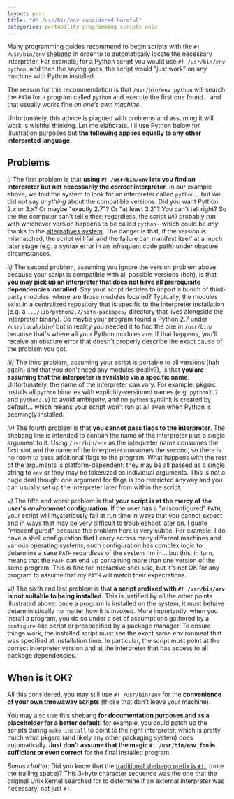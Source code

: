 ```yaml
---
layout: post
title: "#! /usr/bin/env considered harmful"
categories: portability programming scripts unix
---
```


Many programming guides recommend to begin scripts with the `#! /usr/bin/env` [shebang](https://en.wikipedia.org/wiki/Shebang_(Unix)) in order to to automatically locate the necessary interpreter. For example, for a Python script you would use `#! /usr/bin/env python`, and then the saying goes, the script would "just work" on any machine with Python installed.

The reason for this recommendation is that `/usr/bin/env python` will search the `PATH` for a program called `python` and execute the first one found... and that usually works fine *on one's own machine*.

Unfortunately, this advice is plagued with problems and assuming it will work is wishful thinking. Let me elaborate. I'll use Python below for illustration purposes but **the following applies equally to any other interpreted language.**

## Problems

*i)* The first problem is that **using `#! /usr/bin/env` lets you find *an* interpreter but not necessarily the *correct* interpreter**. In our example above, we told the system to look for an interpreter called `python`... but we did not say *anything* about the compatible versions. Did you want Python 2.x or 3.x? Or maybe "exactly 2.7"? Or "at least 3.2"? You can't tell right? So the the computer can't tell either; regardless, the script *will* probably run with whichever version happens to be called `python`--which could be *any* thanks to the [alternatives system](https://wiki.debian.org/DebianAlternatives). The danger is that, if the version is mismatched, the script will fail and the failure can manifest itself at a much later stage (e.g. a syntax error in an infrequent code path) under obscure circumstances.

*ii)* The second problem, assuming you ignore the version problem above because your script is compatible with all possible versions (hah), is that **you may pick up an interpreter that does not have all prerequisite dependencies installed**. Say your script decides to import a bunch of third-party modules: where are those modules located? Typically, the modules exist in a centralized repository that is specific to the interpreter installation (e.g. a `.../lib/python2.7/site-packages/` directory that lives alongside the interpreter binary). So maybe your program found a Python 2.7 under `/usr/local/bin/` but in reality you needed it to find the one in `/usr/bin/` because that's where all your Python modules are. If that happens, you'll receive an obscure error that doesn't properly describe the exact cause of the problem you got.

*iii)* The third problem, assuming your script is portable to all versions (hah again) and that you don't need any modules (really?), is that **you are assuming that the interpreter is available via a specific name**. Unfortunately, the name of the interpreter can vary. For example: pkgsrc installs all `python` binaries with explicitly-versioned names (e.g. `python2.7` and `python3.0`) to avoid ambiguity, and no `python` symlink is created by default... which means your script won't run at all even when Python is seemingly installed.

*iv)* The fourth problem is that **you cannot pass flags to the interpreter**. The shebang line is intended to contain the name of the interpreter plus a single argument to it. Using `/usr/bin/env` as the interpreter name consumes the first slot and the name of the interpreter consumes the second, so there is no room to pass additional flags to the program. What happens with the rest of the arguments is platform-dependent: they may be all passed as a single string to `env` or they may be tokenized as individual arguments. This is not a huge deal though: one argument for flags is too restricted anyway and you can usually set up the interpreter later from within the script.

*v)* The fifth and worst problem is that **your script is at the mercy of the user's *environment* configuration**. If the user has a "misconfigured" `PATH`, your script will mysteriously fail at run time in ways that you cannot expect and in ways that may be very difficult to troubleshoot later on. I quote "misconfigured" because the problem here is very subtle. For example: I do have a shell configuration that I carry across many different machines and various operating systems; such configuration has complex logic to determine a sane `PATH` regardless of the system I'm in... but this, in turn, means that the `PATH` can end up containing more than one version of the same program. This is fine for interactive shell use, but it's not OK for any program to assume that my `PATH` will match their expectations.

*vi)* The sixth and last problem is that **a script prefixed with `#! /usr/bin/env` is not suitable to being installed**. This is justified by all the other points illustrated above: once a program is installed on the system, it must behave deterministically no matter how it is invoked. More importantly, when you install a program, you do so under a set of assumptions gathered by a `configure`-like script or prespecified by a package manager. To ensure things work, the installed script must see the exact same environment that was specified at installation time. In particular, the script must point at the correct interpreter version and at the interpreter that has access to all package dependencies.

## When is it OK?

All this considered, you may still use `#! /usr/bin/env` for the **convenience of your own throwaway scripts** (those that don't leave your machine).

You may also use this shebang **for documentation purposes and as a placeholder for a better default**: for example, you could patch up the scripts during `make install` to point to the right interpreter, which is pretty much what pkgsrc (and likely any other packaging system) does automatically. **Just don't assume that the magic `#! /usr/bin/env foo` is sufficient or even correct** for the final installed program.

*Bonus chatter:* Did you know that the [traditional shebang prefix is `#! `](https://en.wikipedia.org/wiki/Shebang_(Unix)#History) (note the trailing space)? This 3-byte character sequence was the one that the original Unix kernel searched for to determine if an external interpreter was necessary, not just `#!`.
